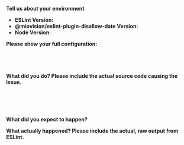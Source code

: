 <!--
    This template is for bug reports. If you are reporting a bug, please continue on. If you are here for another reason, please see below:

    1. To propose a new rule: http://eslint.org/docs/developer-guide/contributing/new-rules
    2. To request a change: http://eslint.org/docs/developer-guide/contributing/changes

    Note that leaving sections blank will make it difficult for us to troubleshoot and we may have to close the issue.
-->

**Tell us about your environment**

* **ESLint Version:**
* **@miovision/eslint-plugin-disallow-date Version:**
* **Node Version:**

**Please show your full configuration:**

<!-- Paste your configuration below: -->
```




```

**What did you do? Please include the actual source code causing the issue.**

<!-- Paste the source code below: -->
```vue





```

**What did you expect to happen?**

**What actually happened? Please include the actual, raw output from ESLint.**
